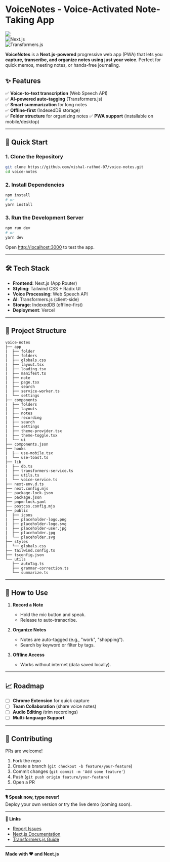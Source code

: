 # **VoiceNotes - Voice-Activated Note-Taking App**  

[![](https://img.shields.io/badge/demo-live-blue)](https://voice-notes-pi.vercel.app/)  
![Next.js](https://img.shields.io/badge/Next.js-15.2.4-black?logo=next.js)  
![Transformers.js](https://img.shields.io/badge/Transformers.js-2.4+-orange)  

**VoiceNotes** is a **Next.js-powered** progressive web app (PWA) that lets you **capture, transcribe, and organize notes using just your voice**. Perfect for quick memos, meeting notes, or hands-free journaling.  

## **✨ Features**  
✅ **Voice-to-text transcription** (Web Speech API)  
✅ **AI-powered auto-tagging** (Transformers.js)  
✅ **Smart summarization** for long notes  
✅ **Offline-first** (IndexedDB storage)  
✅ **Folder structure** for organizing notes
✅ **PWA support** (installable on mobile/desktop)  

---

## **🚀 Quick Start**  

### **1. Clone the Repository**
```bash
git clone https://github.com/vishal-rathod-07/voice-notes.git
cd voice-notes
```

### **2. Install Dependencies**  
```bash
npm install
# or
yarn install
```

### **3. Run the Development Server**  
```bash
npm run dev
# or
yarn dev
```
Open [http://localhost:3000](http://localhost:3000) to test the app.  

---

## **🛠️ Tech Stack**  
- **Frontend**: Next.js (App Router)  
- **Styling**: Tailwind CSS + Radix UI  
- **Voice Processing**: Web Speech API  
- **AI**: Transformers.js (client-side)  
- **Storage**: IndexedDB (offline-first)  
- **Deployment**: Vercel  

---

## **📂 Project Structure**  
```
voice-notes
├── app
|  ├── folder
|  ├── folders
|  ├── globals.css
|  ├── layout.tsx
|  ├── loading.tsx
|  ├── manifest.ts
|  ├── note
|  ├── page.tsx
|  ├── search
|  ├── service-worker.ts
|  └── settings
├── components
|  ├── folders
|  ├── layouts
|  ├── notes
|  ├── recording
|  ├── search
|  ├── settings
|  ├── theme-provider.tsx
|  ├── theme-toggle.tsx
|  └── ui
├── components.json
├── hooks
|  ├── use-mobile.tsx
|  └── use-toast.ts
├── lib
|  ├── db.ts
|  ├── transformers-service.ts
|  ├── utils.ts
|  └── voice-service.ts
├── next-env.d.ts
├── next.config.mjs
├── package-lock.json
├── package.json
├── pnpm-lock.yaml
├── postcss.config.mjs
├── public
|  ├── icons
|  ├── placeholder-logo.png
|  ├── placeholder-logo.svg
|  ├── placeholder-user.jpg
|  ├── placeholder.jpg
|  └── placeholder.svg
├── styles
|  └── globals.css
├── tailwind.config.ts
├── tsconfig.json
└── utils
   ├── autoTag.ts
   ├── grammar-correction.ts
   └── summarize.ts
```

---

## **📱 How to Use**  
1. **Record a Note**  
   - Hold the mic button and speak.  
   - Release to auto-transcribe.  

2. **Organize Notes**  
   - Notes are auto-tagged (e.g., "work", "shopping").  
   - Search by keyword or filter by tags.  

3. **Offline Access**  
   - Works without internet (data saved locally).  

---

## **📈 Roadmap**  
- [ ] **Chrome Extension** for quick capture  
- [ ] **Team Collaboration** (share voice notes)  
- [ ] **Audio Editing** (trim recordings)  
- [ ] **Multi-language Support**  

---

## **🤝 Contributing**  
PRs are welcome!  
1. Fork the repo  
2. Create a branch (`git checkout -b feature/your-feature`)  
3. Commit changes (`git commit -m 'Add some feature'`)  
4. Push (`git push origin feature/your-feature`)  
5. Open a PR  

---

**🎙️ Speak now, type never!**  
Deploy your own version or try the live demo (coming soon).  

--- 

**🔗 Links**  
- [Report Issues](https://github.com/vishal-rathod-07/voice-notes/issues)  
- [Next.js Documentation](https://nextjs.org/docs)  
- [Transformers.js Guide](https://huggingface.co/docs/transformers.js/index)  

--- 

**Made with ❤️ and Next.js**